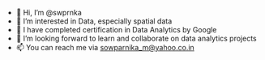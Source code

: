 - 👋 Hi, I’m @swprnka
- 👀 I’m interested in Data, especially spatial data
- 🌱 I have completed certification in Data Analytics by Google
- 💞️ I’m looking forward to learn and collaborate on data analytics projects
- 📫 You can reach me via sowparnika_m@yahoo.co.in

<!---
swprnka/swprnka is a ✨ special ✨ repository because its `README.md` (this file) appears on your GitHub profile.
You can click the Preview link to take a look at your changes.
--->
